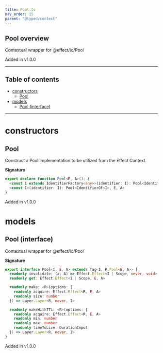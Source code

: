 ```yaml
---
title: Pool.ts
nav_order: 15
parent: "@typed/context"
---
```


## Pool overview

Contextual wrapper for @effect/io/Pool

Added in v1.0.0

---

<h2 class="text-delta">Table of contents</h2>

- [constructors](#constructors)
  - [Pool](#pool)
- [models](#models)
  - [Pool (interface)](#pool-interface)

---

# constructors

## Pool

Construct a Pool implementation to be utilized from the Effect Context.

**Signature**

```ts
export declare function Pool<E, A>(): {
  <const I extends IdentifierFactory<any>>(identifier: I): Pool<IdentifierOf<I>, E, A>
  <const I>(identifier: I): Pool<IdentifierOf<I>, E, A>
}
```

Added in v1.0.0

# models

## Pool (interface)

Contextual wrapper for @effect/io/Pool

**Signature**

```ts
export interface Pool<I, E, A> extends Tag<I, P.Pool<E, A>> {
  readonly invalidate: (a: A) => Effect.Effect<I | Scope, never, void>
  readonly get: Effect.Effect<I | Scope, E, A>

  readonly make: <R>(options: {
    readonly acquire: Effect.Effect<R, E, A>
    readonly size: number
  }) => Layer.Layer<R, never, I>

  readonly makeWithTTL: <R>(options: {
    readonly acquire: Effect.Effect<R, E, A>
    readonly min: number
    readonly max: number
    readonly timeToLive: DurationInput
  }) => Layer.Layer<R, never, I>
}
```

Added in v1.0.0
